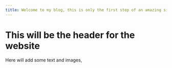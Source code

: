 ```yaml
---
title: Welcome to my blog, this is only the first step of an amazing site.
---
```


# This will be the header for the website

Here will add some text and images,
